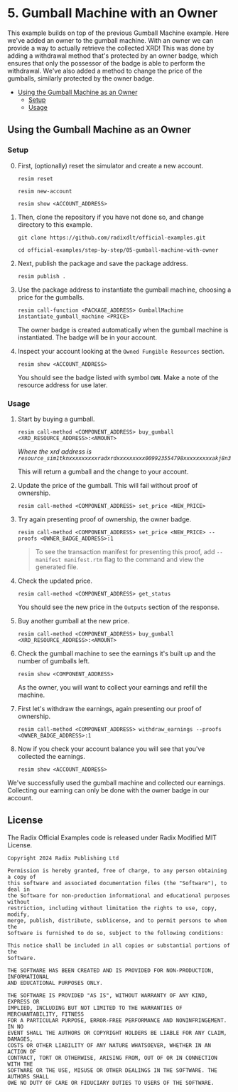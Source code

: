 # 5. Gumball Machine with an Owner

This example builds on top of the previous Gumball Machine example. Here we've
added an owner to the gumball machine. With an owner we can provide a way to
actually retrieve the collected XRD! This was done by adding a withdrawal method
that's protected by an owner badge, which ensures that only the possessor of the
badge is able to perform the withdrawal. We've also added a method to change the
price of the gumballs, similarly protected by the owner badge.

- [Using the Gumball Machine as an Owner](#using-the-gumball-machine-as-an-owner)
  - [Setup](#setup)
  - [Usage](#usage)

## Using the Gumball Machine as an Owner

### Setup

0.  First, (optionally) reset the simulator and create a new account.

    ```
    resim reset

    resim new-account

    resim show <ACCOUNT_ADDRESS>
    ```

1.  Then, clone the repository if you have not done so, and change directory to
    this example.

    ```
    git clone https://github.com/radixdlt/official-examples.git

    cd official-examples/step-by-step/05-gumball-machine-with-owner
    ```

2.  Next, publish the package and save the package address.

    ```
    resim publish .
    ```

3.  Use the package address to instantiate the gumball machine, choosing a price
    for the gumballs.

    ```
    resim call-function <PACKAGE_ADDRESS> GumballMachine instantiate_gumball_machine <PRICE>
    ```

    The owner badge is created automatically when the gumball machine is
    instantiated. The badge will be in your account.

4.  Inspect your account looking at the `Owned Fungible Resources` section.

    ```
    resim show <ACCOUNT_ADDRESS>
    ```

    You should see the badge listed with symbol `OWN`. Make a note of the
    resource address for use later.

### Usage

1.  Start by buying a gumball.

    ```
    resim call-method <COMPONENT_ADDRESS> buy_gumball <XRD_RESOURCE_ADDRESS>:<AMOUNT>
    ```

    _Where the xrd address is
    `resource_sim1tknxxxxxxxxxradxrdxxxxxxxxx009923554798xxxxxxxxxakj8n3`_

    This will return a gumball and the change to your account.

2.  Update the price of the gumball. This will fail without proof of ownership.

    ```
    resim call-method <COMPONENT_ADDRESS> set_price <NEW_PRICE>
    ```

3.  Try again presenting proof of ownership, the owner badge.

    ```
    resim call-method <COMPONENT_ADDRESS> set_price <NEW_PRICE> --proofs <OWNER_BADGE_ADDRESS>:1
    ```

    > To see the transaction manifest for presenting this proof, add
    > `--manifest manifest.rtm` flag to the command and view the generated file.

4.  Check the updated price.

    ```
    resim call-method <COMPONENT_ADDRESS> get_status
    ```

    You should see the new price in the `Outputs` section of the response.

5.  Buy another gumball at the new price.

    ```
    resim call-method <COMPONENT_ADDRESS> buy_gumball <XRD_RESOURCE_ADDRESS>:<AMOUNT>
    ```

6.  Check the gumball machine to see the earnings it's built up and the number
    of gumballs left.

    ```
    resim show <COMPONENT_ADDRESS>
    ```

    As the owner, you will want to collect your earnings and refill the machine.

7.  First let's withdraw the earnings, again presenting our proof of ownership.

    ```
    resim call-method <COMPONENT_ADDRESS> withdraw_earnings --proofs <OWNER_BADGE_ADDRESS>:1
    ```

8.  Now if you check your account balance you will see that you've collected the
    earnings.

    ```
    resim show <ACCOUNT_ADDRESS>
    ```

We've successfully used the gumball machine and collected our earnings.
Collecting our earning can only be done with the owner badge in our account.


## License

The Radix Official Examples code is released under Radix Modified MIT License.

    Copyright 2024 Radix Publishing Ltd

    Permission is hereby granted, free of charge, to any person obtaining a copy of
    this software and associated documentation files (the "Software"), to deal in
    the Software for non-production informational and educational purposes without
    restriction, including without limitation the rights to use, copy, modify,
    merge, publish, distribute, sublicense, and to permit persons to whom the
    Software is furnished to do so, subject to the following conditions:

    This notice shall be included in all copies or substantial portions of the
    Software.

    THE SOFTWARE HAS BEEN CREATED AND IS PROVIDED FOR NON-PRODUCTION, INFORMATIONAL
    AND EDUCATIONAL PURPOSES ONLY.

    THE SOFTWARE IS PROVIDED "AS IS", WITHOUT WARRANTY OF ANY KIND, EXPRESS OR
    IMPLIED, INCLUDING BUT NOT LIMITED TO THE WARRANTIES OF MERCHANTABILITY, FITNESS
    FOR A PARTICULAR PURPOSE, ERROR-FREE PERFORMANCE AND NONINFRINGEMENT. IN NO
    EVENT SHALL THE AUTHORS OR COPYRIGHT HOLDERS BE LIABLE FOR ANY CLAIM, DAMAGES,
    COSTS OR OTHER LIABILITY OF ANY NATURE WHATSOEVER, WHETHER IN AN ACTION OF
    CONTRACT, TORT OR OTHERWISE, ARISING FROM, OUT OF OR IN CONNECTION WITH THE
    SOFTWARE OR THE USE, MISUSE OR OTHER DEALINGS IN THE SOFTWARE. THE AUTHORS SHALL
    OWE NO DUTY OF CARE OR FIDUCIARY DUTIES TO USERS OF THE SOFTWARE.